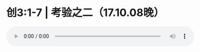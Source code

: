 # 创3:1-7 | 考验之二（17.10.08晚）

<audio style="width: 100%;" preload="false" controls controlslist="nodownload"><source src="//file.simai.life/audio/mp3/old/12123.mp3" type="audio/mpeg">Your browser does not support the audio element.</audio>


